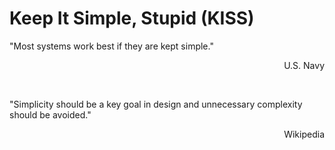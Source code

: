 <h1>Keep It Simple, Stupid (KISS)</h1>
<p>"Most systems work best if they are kept simple."<br/>
<p align="right">U.S. Navy</p></p>
<br/>
<p>"Simplicity should be a key goal in design and unnecessary complexity should be avoided."<br/>
<p align="right">Wikipedia</p></p>
